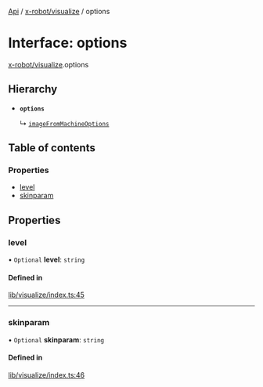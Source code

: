 [Api](../README.md) / [x-robot/visualize](../modules/x_robot_visualize.md) / options

# Interface: options

[x-robot/visualize](../modules/x_robot_visualize.md).options

## Hierarchy

- **`options`**

  ↳ [`imageFromMachineOptions`](x_robot_visualize.imageFromMachineOptions.md)

## Table of contents

### Properties

- [level](x_robot_visualize.options.md#level)
- [skinparam](x_robot_visualize.options.md#skinparam)

## Properties

### level

• `Optional` **level**: `string`

#### Defined in

[lib/visualize/index.ts:45](https://github.com/Masquerade-Circus/x-robot/blob/5edbfcd/lib/visualize/index.ts#L45)

___

### skinparam

• `Optional` **skinparam**: `string`

#### Defined in

[lib/visualize/index.ts:46](https://github.com/Masquerade-Circus/x-robot/blob/5edbfcd/lib/visualize/index.ts#L46)
